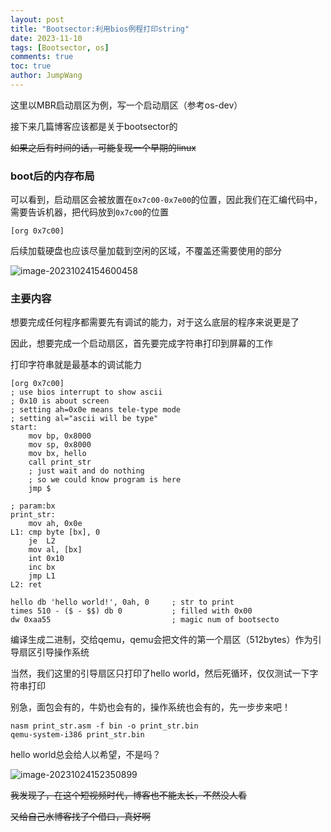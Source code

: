 ```yaml
---
layout: post
title: "Bootsector:利用bios例程打印string"
date: 2023-11-10
tags: [Bootsector, os]
comments: true
toc: true
author: JumpWang
---
```


这里以MBR启动扇区为例，写一个启动扇区（参考os-dev）

接下来几篇博客应该都是关于bootsector的

~~如果之后有时间的话，可能复现一个早期的linux~~

### boot后的内存布局

可以看到，启动扇区会被放置在`0x7c00-0x7e00`的位置，因此我们在汇编代码中，需要告诉机器，把代码放到`0x7c00`的位置

```assembly
[org 0x7c00]
```

后续加载硬盘也应该尽量加载到空闲的区域，不覆盖还需要使用的部分

![image-20231024154600458](C:\Users\25249\AppData\Roaming\Typora\typora-user-images\image-20231024154600458.png)

### 主要内容

想要完成任何程序都需要先有调试的能力，对于这么底层的程序来说更是了

因此，想要完成一个启动扇区，首先要完成字符串打印到屏幕的工作

打印字符串就是最基本的调试能力

```assembly
[org 0x7c00]
; use bios interrupt to show ascii
; 0x10 is about screen
; setting ah=0x0e means tele-type mode
; setting al="ascii will be type"
start:
	mov bp, 0x8000
	mov sp, 0x8000
	mov bx, hello
	call print_str
	; just wait and do nothing
	; so we could know program is here 
	jmp $

; param:bx
print_str:
	mov ah, 0x0e
L1:	cmp byte [bx], 0
	je 	L2
	mov al, [bx]
	int 0x10
	inc bx
	jmp L1
L2:	ret

hello db 'hello world!', 0ah, 0		; str to print
times 510 - ($ - $$) db 0			; filled with 0x00
dw 0xaa55							; magic num of bootsecto

```

编译生成二进制，交给qemu，qemu会把文件的第一个扇区（512bytes）作为引导扇区引导操作系统

当然，我们这里的引导扇区只打印了hello world，然后死循环，仅仅测试一下字符串打印

别急，面包会有的，牛奶也会有的，操作系统也会有的，先一步步来吧！

```shell
nasm print_str.asm -f bin -o print_str.bin
qemu-system-i386 print_str.bin 
```

hello world总会给人以希望，不是吗？

![image-20231024152350899](C:\Users\25249\AppData\Roaming\Typora\typora-user-images\image-20231024152350899.png)

~~我发现了，在这个短视频时代，博客也不能太长，不然没人看~~

~~又给自己水博客找了个借口，真好啊~~
